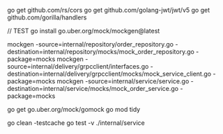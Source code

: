 go get github.com/rs/cors
go get github.com/golang-jwt/jwt/v5
go get github.com/gorilla/handlers



// TEST
go install go.uber.org/mock/mockgen@latest

mockgen -source=internal/repository/order_repository.go -destination=internal/repository/mocks/mock_order_repository.go -package=mocks
mockgen -source=internal/delivery/grpcclient/interfaces.go -destination=internal/delivery/grpcclient/mocks/mock_service_client.go -package=mocks
mockgen -source=internal/service/service.go -destination=internal/service/mocks/mock_order_service.go -package=mocks

go get go.uber.org/mock/gomock
go mod tidy

go clean -testcache
go test -v ./internal/service
